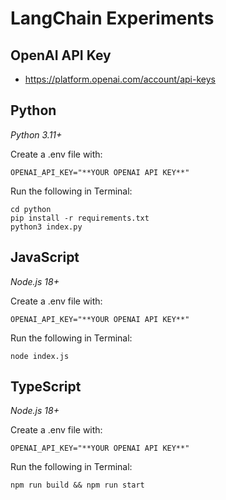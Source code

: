 # LangChain Experiments

## OpenAI API Key
* https://platform.openai.com/account/api-keys

## Python
*Python 3.11+*

Create a .env file with:
```
OPENAI_API_KEY="**YOUR OPENAI API KEY**"
```

Run the following in Terminal:
```
cd python
pip install -r requirements.txt
python3 index.py
```

## JavaScript
*Node.js 18+*

Create a .env file with:
```
OPENAI_API_KEY="**YOUR OPENAI API KEY**"
```

Run the following in Terminal:
```
node index.js
```


## TypeScript
*Node.js 18+*

Create a .env file with:
```
OPENAI_API_KEY="**YOUR OPENAI API KEY**"
```

Run the following in Terminal:
```
npm run build && npm run start
```